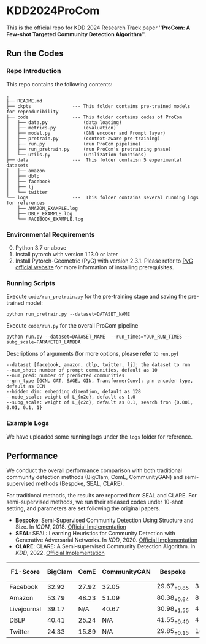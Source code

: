 # KDD2024ProCom

This is the official repo for KDD 2024 Research Track paper ''**ProCom: A Few-shot Targeted Community Detection Algorithm**''.



## Run the Codes

### Repo Introduction
This repo contains the following contents:
```
.
├── README.md
├── ckpts               --- This folder contains pre-trained models for reproducibility 
├── code                --- This folder contains codes of ProCom
│   ├── data.py             (data loading)
│   ├── metrics.py          (evaluation)
│   ├── model.py            (GNN encoder and Prompt layer)
│   ├── pretrain.py         (context-aware pre-training)
│   ├── run.py              (run ProCom pipeline)
│   ├── run_pretrain.py     (run ProCom's pretraining phase)
│   └── utils.py            (utilization functions)
├── data                ---  This folder contaisn 5 experimental datasets
│   ├── amazon
│   ├── dblp
│   ├── facebook
│   ├── lj
│   └── twitter
└── logs                ---  This folder contains several running logs for references
    ├── AMAZON_EXAMPLE.log
    ├── DBLP_EXAMPLE.log
    └── FACEBOOK_EXAMPLE.log
```

### Environmental Requirements

0. Python 3.7 or above
1. Install pytorch with version 1.13.0 or later 
2. Install Pytorch-Geometric (PyG) with version 2.3.1. Please refer to [PyG official website](https://pytorch-geometric.readthedocs.io/en/latest/notes/installation.html) for more information of installing prerequisites.


### Running Scripts

Execute `code/run_pretrain.py` for the pre-training stage and saving the pre-trained model:
```shell
python run_pretrain.py --dataset=DATASET_NAME 
```

Execute `code/run.py` for the overall ProCom pipeline
```shell
python run.py --dataset=DATASET_NAME  --run_times=YOUR_RUN_TIMES --subg_scale=PARAMETER_LAMBDA
```

Descriptions of arguments (for more options, please refer to `run.py`)
```
--dataset [facebook, amazon, dblp, twitter, lj]: the dataset to run 
--num_shot: number of prompt communities, default as 10
--num_pred: number of predicted communities
--gnn_type [GCN, GAT, SAGE, GIN, TransformerConv]: gnn encoder type, default as GCN
--hidden_dim: embedding dimention, default as 128
--node_scale: weight of L_{n2c}, default as 1.0
--subg_scale: weight of L_{c2c}, default as 0.1, search fron {0.001, 0.01, 0.1, 1}
```

### Example Logs

We have uploaded some running logs under the `logs` folder for reference.




## Performance 



We conduct the overall performance comparison with both traditional community detection methods (BigClam, ComE, CommunityGAN) and semi-supervised methods (Bespoke, SEAL, CLARE).

For traditional methods, the results are reported from SEAL and CLARE. 
For semi-supervised methods, we run their released codes under 10-shot setting, and parameters are set following the original papers. 

* **Bespoke**: Semi-Supervised Community Detection Using Structure and Size. In *ICDM*, 2018.  [Official Implementation](https://github.com/abaxi/bespoke-icdm18) 
* **SEAL**: SEAL: Learning Heuristics for Community Detection with Generative Adversarial Networks. In *KDD*, 2020. [Official Implementation](https://github.com/yzhang1918/kdd2020seal)
* **CLARE**: CLARE: A Semi-supervised Community Detection Algorithm. In *KDD*, 2022. [Official Implementation](https://github.com/FDUDSDE/KDD2022CLARE)
  
| F1-Score     | $\text{BigClam}$ | $\text{ComE}$  | $\text{CommunityGAN}$ | $\text{Bespoke}$            | $\text{SEAL}$               | $\text{CLARE}$              | $\text{ProCom (Ours)}$               |
| ----------- | ------- | ----- | ------------ | ------------------ | ------------------ | ------------------ | --------------------------- |
| Facebook    | $32.92$   | $27.92$ | $32.05$        | $29.67_{\pm 0.85}$ | $31.10_{\pm 3.84}$ | $28.53_{\pm 1.36}$ | $\textbf{38.57}_{\pm 2.02}$ |
| Amazon      | $53.79$   | $48.23$ | $51.09$        | $80.38_{\pm 0.64}$ | $82.26_{\pm 4.04}$ | $78.89_{\pm 2.10}$ | $\textbf{84.36}_{\pm 0.23}$ |
| Livejournal | $39.17$   | $\text{N/A}$  | $40.67$        | $30.98_{\pm 1.55}$ | $42.85_{\pm 2.60}$ | $45.38_{\pm 4.07}$ | $\textbf{54.35}_{\pm 3.04}$ |
| DBLP        | $40.41$   | $25.24$ | $\text{N/A}$          | $41.55_{\pm 0.40}$ | $41.74_{\pm 6.35}$ | $48.75_{\pm 2.51}$ | $\textbf{50.96}_{\pm 1.57}$ |
| Twitter     | $24.33$   | $15.89$ | $\text{N/A}$          | $29.85_{\pm 0.15}$ | $16.97_{\pm 1.32}$ | $20.05_{\pm 0.88}$ | $\textbf{31.09}_{\pm 0.35}$ |




